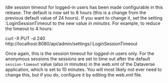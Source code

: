 Idle session timeout for logged-in users has been made configurable in this release. 
The default is now set to 8 hours (this is a change from the previous default value of 24 hours). 
If you want to change it, set the setting :LoginSessionTimeout to the new value *in minutes*. 
For example, to reduce the timeout to 4 hours:                                         
                                                                                                                                          
 curl -X PUT -d 240 http://localhost:8080/api/admin/settings/:LoginSessionTimeout

Once again, this is the session timeout for *logged-in* users only. For the anonymous sessions the sessions are set to time out after the default ``session-timeout`` value (also in minutes) in the web.xml of the Dataverse application, which is set to 10 minutes. You will most likely not ever need to change this, but if you do, configure it by editing the web.xml file. 